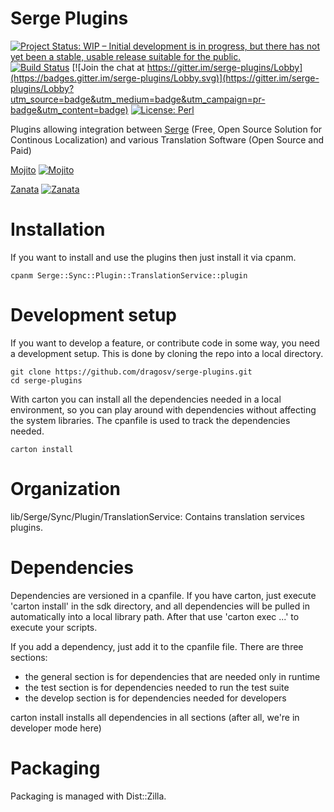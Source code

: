 Serge Plugins
============

[![Project Status: WIP – Initial development is in progress, but there has not yet been a stable, usable release suitable for the public.](http://www.repostatus.org/badges/latest/wip.svg)](http://www.repostatus.org/#wip) [![Build Status](https://travis-ci.org/dragosv/serge-plugins.svg?branch=master)](https://travis-ci.org/dragosv/serge-plugins)
[![Join the chat at https://gitter.im/serge-plugins/Lobby](https://badges.gitter.im/serge-plugins/Lobby.svg)](https://gitter.im/serge-plugins/Lobby?utm_source=badge&utm_medium=badge&utm_campaign=pr-badge&utm_content=badge) [![License: Perl](https://img.shields.io/badge/License-Perl-0298c3.svg)](https://dev.perl.org/licenses/)

Plugins allowing integration between [Serge](https://serge.io/) (Free, Open Source Solution for Continous Localization) and various Translation Software (Open Source and Paid)

[Mojito](http://www.mojito.global/) [![Mojito](https://img.shields.io/cpan/v/Serge-Sync-Plugin-TranslationService-mojito.svg)](https://metacpan.org/release/Serge-Sync-Plugin-TranslationService-mojito)

[Zanata](http://zanata.org/) [![Zanata](https://img.shields.io/cpan/v/Serge-Sync-Plugin-TranslationService-zanata.svg)](https://metacpan.org/release/Serge-Sync-Plugin-TranslationService-zanata)
 	

Installation
============

If you want to install and use the plugins then just install it via cpanm. 

```
cpanm Serge::Sync::Plugin::TranslationService::plugin

```

Development setup
============

If you want to develop a feature, or contribute code in some way, you need a development setup. This is done by cloning
the repo into a local directory.

```
git clone https://github.com/dragosv/serge-plugins.git
cd serge-plugins
```

With carton you can install all the dependencies needed in a local environment, so you can play around with dependencies without
affecting the system libraries. The cpanfile is used to track the dependencies needed.

```
carton install
```

Organization
============

lib/Serge/Sync/Plugin/TranslationService: Contains translation services plugins.

Dependencies
============

Dependencies are versioned in a cpanfile. If you have carton, just execute 'carton install' in the sdk directory, and all dependencies
will be pulled in automatically into a local library path. After that use 'carton exec ...' to execute your scripts.

If you add a dependency, just add it to the cpanfile file. There are three sections:

 - the general section is for dependencies that are needed only in runtime
 - the test section is for dependencies needed to run the test suite
 - the develop section is for dependencies needed for developers

carton install installs all dependencies in all sections (after all, we're in developer mode here) 

Packaging
============

Packaging is managed with Dist::Zilla.



